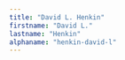 ```yaml
---
title: "David L. Henkin"
firstname: "David L."
lastname: "Henkin"
alphaname: "henkin-david-l"
---
```

